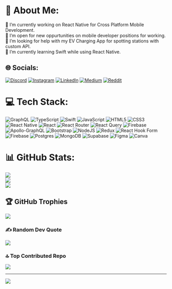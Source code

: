 # 💫 About Me:
🔭 I’m currently working on React Native for Cross Platform Mobile Development.<br>👯 I’m open for new oppurtunities on mobile developer positions for working.<br>🤝 I’m looking for help with my EV Charging App for spotting stations with custom API.<br>🌱 I’m currently learning Swift while using React Native.<br>


## 🌐 Socials:
[![Discord](https://img.shields.io/badge/Discord-%237289DA.svg?logo=discord&logoColor=white)](https://discord.gg/Anil#2449) [![Instagram](https://img.shields.io/badge/Instagram-%23E4405F.svg?logo=Instagram&logoColor=white)](https://instagram.com/anilyvas) [![LinkedIn](https://img.shields.io/badge/LinkedIn-%230077B5.svg?logo=linkedin&logoColor=white)](https://linkedin.com/in/anilyavas) [![Medium](https://img.shields.io/badge/Medium-12100E?logo=medium&logoColor=white)](https://medium.com/@anil.yavas) [![Reddit](https://img.shields.io/badge/Reddit-%23FF4500.svg?logo=Reddit&logoColor=white)](https://reddit.com/user/anilyavas)

# 💻 Tech Stack:
![GraphQL](https://img.shields.io/badge/-GraphQL-E10098?style=plastic&logo=graphql&logoColor=white) ![TypeScript](https://img.shields.io/badge/typescript-%23007ACC.svg?style=plastic&logo=typescript&logoColor=white) ![Swift](https://img.shields.io/badge/swift-F54A2A?style=plastic&logo=swift&logoColor=white) ![JavaScript](https://img.shields.io/badge/javascript-%23323330.svg?style=plastic&logo=javascript&logoColor=%23F7DF1E) ![HTML5](https://img.shields.io/badge/html5-%23E34F26.svg?style=plastic&logo=html5&logoColor=white) ![CSS3](https://img.shields.io/badge/css3-%231572B6.svg?style=plastic&logo=css3&logoColor=white) ![React Native](https://img.shields.io/badge/react_native-%2320232a.svg?style=plastic&logo=react&logoColor=%2361DAFB) ![React](https://img.shields.io/badge/react-%2320232a.svg?style=plastic&logo=react&logoColor=%2361DAFB) ![React Router](https://img.shields.io/badge/React_Router-CA4245?style=plastic&logo=react-router&logoColor=white) ![React Query](https://img.shields.io/badge/-React%20Query-FF4154?style=plastic&logo=react%20query&logoColor=white) ![Firebase](https://img.shields.io/badge/firebase-%23039BE5.svg?style=plastic&logo=firebase) ![Apollo-GraphQL](https://img.shields.io/badge/-ApolloGraphQL-311C87?style=plastic&logo=apollo-graphql) ![Bootstrap](https://img.shields.io/badge/bootstrap-%238511FA.svg?style=plastic&logo=bootstrap&logoColor=white) ![NodeJS](https://img.shields.io/badge/node.js-6DA55F?style=plastic&logo=node.js&logoColor=white) ![Redux](https://img.shields.io/badge/redux-%23593d88.svg?style=plastic&logo=redux&logoColor=white) ![React Hook Form](https://img.shields.io/badge/React%20Hook%20Form-%23EC5990.svg?style=plastic&logo=reacthookform&logoColor=white) ![Firebase](https://img.shields.io/badge/Firebase-039BE5?style=plastic&logo=Firebase&logoColor=white) ![Postgres](https://img.shields.io/badge/postgres-%23316192.svg?style=plastic&logo=postgresql&logoColor=white) ![MongoDB](https://img.shields.io/badge/MongoDB-%234ea94b.svg?style=plastic&logo=mongodb&logoColor=white) ![Supabase](https://img.shields.io/badge/Supabase-3ECF8E?style=plastic&logo=supabase&logoColor=white) ![Figma](https://img.shields.io/badge/figma-%23F24E1E.svg?style=plastic&logo=figma&logoColor=white) ![Canva](https://img.shields.io/badge/Canva-%2300C4CC.svg?style=plastic&logo=Canva&logoColor=white)
# 📊 GitHub Stats:
![](https://github-readme-stats.vercel.app/api?username=anilyavas&theme=onedark&hide_border=false&include_all_commits=false&count_private=false)<br/>
![](https://github-readme-streak-stats.herokuapp.com/?user=anilyavas&theme=onedark&hide_border=false)<br/>
![](https://github-readme-stats.vercel.app/api/top-langs/?username=anilyavas&theme=onedark&hide_border=false&include_all_commits=false&count_private=false&layout=compact)<br/>

## 🏆 GitHub Trophies
![](https://github-profile-trophy.vercel.app/?username=anilyavas&theme=radical&no-frame=false&no-bg=true&margin-w=4)

### ✍️ Random Dev Quote
![](https://quotes-github-readme.vercel.app/api?type=horizontal&theme=radical)

### 🔝 Top Contributed Repo
![](https://github-contributor-stats.vercel.app/api?username=anilyavas&limit=5&theme=dark&combine_all_yearly_contributions=true)
 
---
[![](https://visitcount.itsvg.in/api?id=anilyavas&icon=0&color=0)](https://visitcount.itsvg.in)
